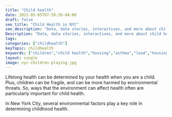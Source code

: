 ```yaml
---
title: "Child health"
date: 2021-05-05T07:59:26-04:00
draft: false
seo_title: "Child Health in NYC"
seo_description: "Data, data stories, interactives, and more about child health in New York City."
Description: "Data, data stories, interactives, and more about child health in New York City."
tags: 
categories: ["childhealth"]
keyTopic: childhealth
keywords: ["children","child health","housing","asthma","lead","housing"]
layout: single
image: nyc-children-playing.jpg
---
```


Lifelong health can be determined by your health when you are a child. Plus, children can be fragile, and can be more harmed by environmental threats. So, ways that the environment can affect health often are particularly important for child health.

In New York City, several environmental factors play a key role in determining childhood health. 
